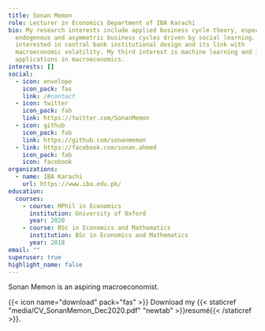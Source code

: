 ```yaml
---
title: Sonan Memon
role: Lecturer in Economics Department of IBA Karachi
bio: My research interests include applied business cycle theory, especially
  endogenous and asymmetric business cycles driven by social learning. I am also
  interested in central bank institutional design and its link with
  macroeconomic volatility. My third interest is machine learning and its
  applications in macroeconomics.
interests: []
social:
  - icon: envelope
    icon_pack: fas
    link: /#contact
  - icon: twitter
    icon_pack: fab
    link: https://twitter.com/SonanMemon
  - icon: github
    icon_pack: fab
    link: https://github.com/sonanmemon
  - link: https://facebook.com/sonan.ahmed
    icon_pack: fab
    icon: facebook
organizations:
  - name: IBA Karachi
    url: https://www.iba.edu.pk/
education:
  courses:
    - course: MPhil in Economics
      institution: University of Oxford
      year: 2020
    - course: BSc in Economics and Mathematics
      institution: BSc in Economics and Mathematics
      year: 2018
email: ""
superuser: true
highlight_name: false
---
```

Sonan Memon is an aspiring macroeconomist.

{{< icon name="download" pack="fas" >}} Download my {{< staticref "media/CV_SonanMemon_Dec2020.pdf" "newtab" >}}resumé{{< /staticref >}}.